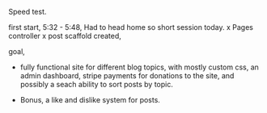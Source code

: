 Speed test.

first start, 5:32 - 5:48, Had to head home so short session today.
x Pages controller
x post scaffold created,


goal, 

- fully functional site for different blog topics, with mostly custom css, an admin dashboard, stripe payments for donations to the site, and possibly a seach ability to sort posts by topic.

- Bonus, a like and dislike system for posts.